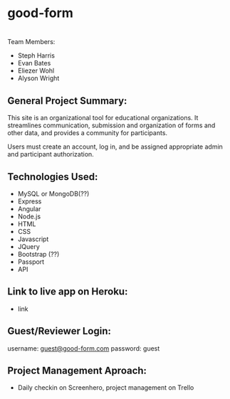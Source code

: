 # good-form

# 
Team Members:
* Steph Harris
* Evan Bates
* Eliezer Wohl
* Alyson Wright


## General Project Summary:

This site is an organizational tool for educational organizations. It streamlines communication, submission and organization of forms and other data, and provides a community for participants.

Users must create an account, log in, and be assigned appropriate admin and participant authorization.

## Technologies Used:
- MySQL or MongoDB(??)
- Express
- Angular
- Node.js
- HTML 
- CSS 
- Javascript
- JQuery 
- Bootstrap (??)
- Passport
- API

## Link to live app on Heroku:

- link

## Guest/Reviewer Login:

username: guest@good-form.com
password: guest

## Project Management Aproach: 
* Daily checkin on Screenhero, project management on Trello 



